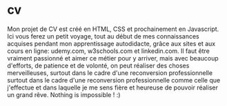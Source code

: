 # cv 
Mon projet de CV est créé en HTML, CSS et prochainement en Javascript.
Ici vous ferez un petit voyage, tout au début de mes connaissances acquises
pendant mon apprentissage autodidacte, grâce aux sites et aux cours en ligne: udemy.com, w3schools.com et linkedin.com.
Il faut être vraiment passionné et aimer ce métier pour y arriver, mais avec beaucoup d'efforts, de patience et de volonté,
on peut réaliser des choses merveilleuses, surtout dans le cadre d'une reconversion professionnelle surtout dans le cadre d'une 
reconversion professionnelle comme celle que j'effectue et dans laquelle je me sens fière et heureuse de pouvoir réaliser un grand rêve.
Nothing is impossible ! :)

